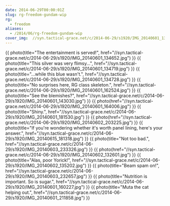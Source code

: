 ```yaml
---
date: 2014-06-29T00:00:01Z
slug: rg-freedom-gundam-wip
rg:
  - freedom
aliases:
  - /2014/06/rg-freedom-gundam-wip
cover_img:  //syn.tactical-grace.net/c/2014-06-29/s1920/IMG_20140601_134652.jpg
---
```

{{ photo(title="The entertainment is served!", href="//syn.tactical-grace.net/c/2014-06-29/s1920/IMG_20140601_134652.jpg") }}
{{ photo(title="This silver was very flimsy...", href="//syn.tactical-grace.net/c/2014-06-29/s1920/IMG_20140601_134719.jpg") }}
{{ photo(title="...while this blue wasn't.", href="//syn.tactical-grace.net/c/2014-06-29/s1920/IMG_20140601_134728.jpg") }}
{{ photo(title="No surprises here, RG class skeleton.", href="//syn.tactical-grace.net/c/2014-06-29/s1920/IMG_20140601_162524.jpg") }}
{{ photo(title="See the blemishes?", href="//syn.tactical-grace.net/c/2014-06-29/s1920/IMG_20140601_143030.jpg") }}
{{ photo(href="//syn.tactical-grace.net/c/2014-06-29/s1920/IMG_20140601_164006.jpg") }}
{{ photo(title="Shiny.", href="//syn.tactical-grace.net/c/2014-06-29/s1920/IMG_20140601_181530.jpg") }}
{{ photo(href="//syn.tactical-grace.net/c/2014-06-29/s1920/IMG_20140602_203225.jpg") }}
{{ photo(title="If you're wondering whether it's worth panel lining, here's your answer.", href="//syn.tactical-grace.net/c/2014-06-29/s1920/IMG_20140615_181318.jpg") }}
{{ photo(title="Not too bad.", href="//syn.tactical-grace.net/c/2014-06-29/s1920/IMG_20140603_233326.jpg") }}
{{ photo(href="//syn.tactical-grace.net/c/2014-06-29/s1920/IMG_20140602_132601.jpg") }}
{{ photo(title="Alas, poor Yorick!", href="//syn.tactical-grace.net/c/2014-06-29/s1920/IMG_20140602_135202.jpg") }}
{{ photo(title="Beam spam on!", href="//syn.tactical-grace.net/c/2014-06-29/s1920/IMG_20140603_232657.jpg") }}
{{ photo(title="Nutrition is important. So is sugar.", href="//syn.tactical-grace.net/c/2014-06-29/s1920/IMG_20140601_160227.jpg") }}
{{ photo(title="Muta the cat helping out.", href="//syn.tactical-grace.net/c/2014-06-29/s1920/IMG_20140601_211858.jpg") }}
